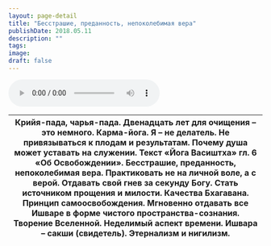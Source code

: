 ```yaml
---
layout: page-detail
title: "Бесстрашие, преданность, непоколебимая вера"
publishDate: 2018.05.11
description: ""
tags:
image:
draft: false
---
```


<audio title="2018.05.11 - Бесстрашие, преданность, непоколебимая вера.mp3" src="/upload/iblock/a60/a60ac99649a7e91caba6750860175e7c.mp3" controls=""></audio>

| Крийя-пада, чарья-пада. Двенадцать лет для очищения – это немного. Карма-йога. Я – не делатель. Не привязываться к плодам и результатам. Почему душа может уставать на служении. Текст «Йога Васиштха» гл. 6 «Об Освобождении». Бесстрашие, преданность, непоколебимая вера. Практиковать не на личной воле, а с верой. Отдавать свой гнев за секунду Богу. Стать источником прощения и милости.  Качества Бхагавана. Принцип самоосвобождения. Мгновенно отдавать все Ишваре в форме чистого пространства-сознания. Творение Вселенной. Неделимый аспект времени. Ишвара – сакши (свидетель). Этернализм и нигилизм. |
| --------------------------------------------------------------------------------------------------------------------------------------------------------------------------------------------------------------------------------------------------------------------------------------------------------------------------------------------------------------------------------------------------------------------------------------------------------------------------------------------------------------------------------------------------------------------------------------------------------------------- |

  

